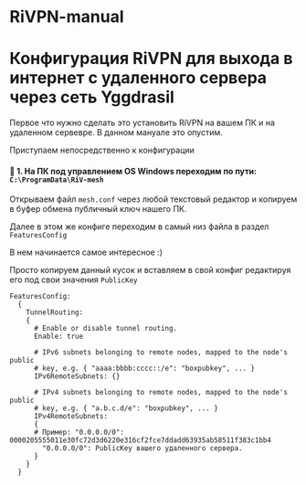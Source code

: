 # RiVPN-manual

Конфигурация RiVPN для выхода в интернет с удаленного сервера через сеть Yggdrasil
===========

Первое что нужно сделать это установить RiVPN на вашем ПК и на удаленном сервевре. В данном мануале это опустим.

Приступаем непосредственно к конфигурации

#### :black_square_button: 1. На ПК под управлением OS Windows переходим по пути: ```C:\ProgramData\RiV-mesh```
Открываем файл ```mesh.conf``` через любой текстовый редактор и копируем в буфер обмена публичный ключ нашего ПК.

Далее в этом же конфиге переходим в самый низ файла в раздел ```FeaturesConfig```

В нем начинается самое интересное :)

Просто копируем данный кусок и вставляем в свой конфиг редактируя его под свои значения ```PublicKey```
```
FeaturesConfig:
  {
    TunnelRouting:
    {
      # Enable or disable tunnel routing.
      Enable: true

      # IPv6 subnets belonging to remote nodes, mapped to the node's public
      # key, e.g. { "aaaa:bbbb:cccc::/e": "boxpubkey", ... }
      IPv6RemoteSubnets: {}

      # IPv4 subnets belonging to remote nodes, mapped to the node's public
      # key, e.g. { "a.b.c.d/e": "boxpubkey", ... }
      IPv4RemoteSubnets:
      {
      # Пример: "0.0.0.0/0": 0000205555011e30fc72d3d6220e316cf2fce7ddadd63935ab58511f383c1bb4
        "0.0.0.0/0": PublicKey вашего удаленного сервера. 
      }
    }
  }
```
